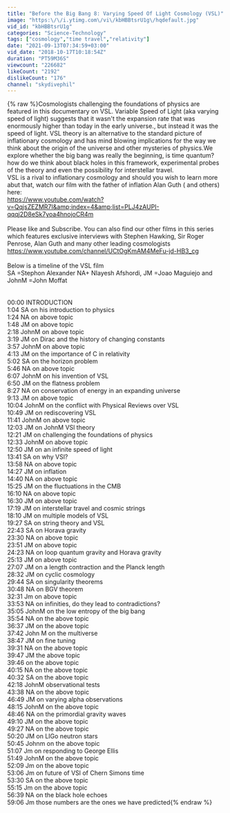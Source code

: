 ```yaml
---
title: "Before the Big Bang 8: Varying Speed Of Light Cosmology (VSL)"
image: "https:\/\/i.ytimg.com\/vi\/kbHBBtsrU1g\/hqdefault.jpg"
vid_id: "kbHBBtsrU1g"
categories: "Science-Technology"
tags: ["cosmology","time travel","relativity"]
date: "2021-09-13T07:34:59+03:00"
vid_date: "2018-10-17T10:18:54Z"
duration: "PT59M36S"
viewcount: "226682"
likeCount: "2192"
dislikeCount: "176"
channel: "skydivephil"
---
```

{% raw %}Cosmologists challenging the foundations of physics  are featured in this documentary on VSL. Variable Speed of Light (aka varying speed of light) suggests that it wasn't the expansion rate that was enormously higher than today in the early universe., but instead it was the speed of light. VSL theory is an alternative to the standard picture of inflationary cosmology and has mind blowing implications for the way we think about the origin of the universe and other mysteries of physics.We explore whether the big bang was really the beginning, is time quantum? how do we think about black holes in this framework, experimental probes of the theory and even the possibility for interstellar travel. <br />VSL is a rival to inflationary cosmology and should you wish to learn more abut that, watch our film with the father of inflation Alan Guth  ( and others) here:<br /><a rel="nofollow" target="blank" href="https://www.youtube.com/watch?v=QqjsZEZMR7I&amp;index=4&amp;list=PLJ4zAUPI-qqqj2D8eSk7yoa4hnojoCR4m">https://www.youtube.com/watch?v=QqjsZEZMR7I&amp;index=4&amp;list=PLJ4zAUPI-qqqj2D8eSk7yoa4hnojoCR4m</a><br /><br />Please like and Subscribe. You can also find our other films in this series which features exclusive interviews with Stephen Hawking, Sir Roger Penrose, Alan Guth and many other leading cosmologists <a rel="nofollow" target="blank" href="https://www.youtube.com/channel/UCtOgKmAM4MeFu-jd-HB3_cg">https://www.youtube.com/channel/UCtOgKmAM4MeFu-jd-HB3_cg</a><br /><br />Below is a timeline of the VSL film  <br />SA =Stephon Alexander  NA+ NIayesh Afshordi, JM =Joao Maguiejo and JohnM =John Moffat <br /><br /><br />00:00 INTRODUCTION <br />1:04 SA on his introduction to physics <br />1:24 NA on above topic <br />1:48 JM on above topic <br />2:18 JohnM on above topic <br />3:19 JM on Dirac and the history of changing constants<br />3:57 JohnM on above topic<br />4:13 JM on the importance of C in relativity <br />5:02 SA on the horizon problem <br />5:46 NA on above topic<br />6:07 JohnM  on his invention of VSL<br />6:50 JM on the flatness problem <br />8:27 NA on conservation of energy in an expanding universe<br />9:13 JM on above topic<br />10:04 JohnM on the conflict with Physical Reviews over VSL <br />10:49 JM on rediscovering VSL <br />11:41 JohnM on above topic<br />12:03 JM on JohnM VSl theory <br />12:21 JM on challenging the foundations of physics <br />12:33 JohnM on above topic<br />12:50 JM on an infinite speed of light <br />13:41 SA on why VSl?<br />13:58 NA on above topic<br />14:27 JM on inflation <br />14:40 NA on above topic<br />15:25 JM on the fluctuations in the CMB<br />16:10 NA on above topic<br />16:30 JM on above topic<br />17:19 JM on interstellar travel and cosmic strings <br />18:10 JM on multiple models of VSL<br />19:27 SA on string theory and VSL <br />22:43 SA on Horava gravity <br />23:30 NA on above topic<br />23:51 JM on above topic<br />24:23 NA on loop quantum gravity and Horava gravity <br />25:13 JM on above topic<br />27:07 JM on a length contraction and the Planck length <br />28:32 JM on cyclic cosmology <br />29:44 SA on singularity theorems <br />30:48 NA on BGV theorem <br />32:31 Jm  on above topic<br />33:53 NA on infinities, do they lead to contradictions? <br />35:05 JohnM on the low entropy of the big bang <br />35:54 NA on the above topic<br />36:37 JM on the above topic<br />37:42 John M on the multiverse<br />38:47 JM on fine tuning <br />39:31 NA on the above topic<br />39:47 JM the above topic<br />39:46 on the above topic<br />40:15 NA on the above topic<br />40:32 SA on the above topic<br />42:18 JohnM observational tests <br />43:38 NA on the above topic<br />46:49 JM on varying alpha observations <br />48:15 JohnM on the above topic<br />48:46 NA on the primordial gravity waves <br />49:10 JM on the above topic<br />49:27 NA on the above topic<br />50:20 JM on LIGo neutron stars <br />50:45 Johnm on the above topic<br />51:07 Jm on responding to George Ellis <br />51:49 JohnM on the above topic<br />52:09 Jm on the above topic<br />53:06 Jm on future of VSl of Chern Simons time <br />53:30 SA on the above topic<br />55:15 Jm on the above topic<br />56:39 NA on the black hole echoes <br />59:06 Jm those numbers are the ones we have predicted{% endraw %}
